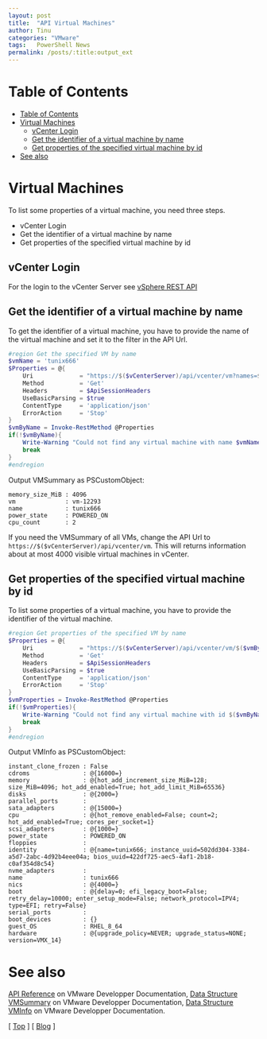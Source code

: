 ```yaml
---
layout: post
title:  "API Virtual Machines"
author: Tinu
categories: "VMware"
tags:   PowerShell News
permalink: /posts/:title:output_ext
---
```


# Table of Contents

- [Table of Contents](#table-of-contents)
- [Virtual Machines](#virtual-machines)
  - [vCenter Login](#vcenter-login)
  - [Get the identifier of a virtual machine by name](#get-the-identifier-of-a-virtual-machine-by-name)
  - [Get properties of the specified virtual machine by id](#get-properties-of-the-specified-virtual-machine-by-id)
- [See also](#see-also)

# Virtual Machines

To list some properties of a virtual machine, you need three steps.

- vCenter Login
- Get the identifier of a virtual machine by name
- Get properties of the specified virtual machine by id

## vCenter Login

For the login to the vCenter Server see [vSphere REST API](https://tinuwalther.github.io/posts/vmwapivcenter.html)

## Get the identifier of a virtual machine by name

To get the identifier of a virtual machine, you have to provide the name of the virtual machine and set it to the filter in the API Url.

````powershell
#region Get the specified VM by name
$vmName = 'tunix666'
$Properties = @{
    Uri             = "https://$($vCenterServer)/api/vcenter/vm?names=$($vmName)"
    Method          = 'Get'
    Headers         = $ApiSessionHeaders
    UseBasicParsing = $true
    ContentType     = 'application/json'
    ErrorAction     = 'Stop'
}
$vmByName = Invoke-RestMethod @Properties
if(!$vmByName){
    Write-Warning "Could not find any virtual machine with name $vmName"
    break
}
#endregion
````

Output VMSummary as PSCustomObject:

````text
memory_size_MiB : 4096
vm              : vm-12293
name            : tunix666
power_state     : POWERED_ON
cpu_count       : 2
````

If you need the VMSummary of all VMs, change the API Url to `https://$($vCenterServer)/api/vcenter/vm`. This will returns information about at most 4000 visible virtual machines in vCenter.

## Get properties of the specified virtual machine by id

To list some properties of a virtual machine, you have to provide the identifier of the virtual machine.

````powershell
#region Get properties of the specified VM by name
$Properties = @{
    Uri             = "https://$($vCenterServer)/api/vcenter/vm/$($vmByName.vm)"
    Method          = 'Get'
    Headers         = $ApiSessionHeaders
    UseBasicParsing = $true
    ContentType     = 'application/json'
    ErrorAction     = 'Stop'
}
$vmProperties = Invoke-RestMethod @Properties
if(!$vmProperties){
    Write-Warning "Could not find any virtual machine with id $($vmByName.vm)"
    break
}
#endregion
````

Output VMInfo as PSCustomObject:

````text
instant_clone_frozen : False
cdroms               : @{16000=}
memory               : @{hot_add_increment_size_MiB=128; size_MiB=4096; hot_add_enabled=True; hot_add_limit_MiB=65536}
disks                : @{2000=}
parallel_ports       :
sata_adapters        : @{15000=}
cpu                  : @{hot_remove_enabled=False; count=2; hot_add_enabled=True; cores_per_socket=1}
scsi_adapters        : @{1000=}
power_state          : POWERED_ON
floppies             :
identity             : @{name=tunix666; instance_uuid=502dd304-3384-a5d7-2abc-4d92b4eee04a; bios_uuid=422df725-aec5-4af1-2b18-c0af354d8c54}
nvme_adapters        :
name                 : tunix666
nics                 : @{4000=}
boot                 : @{delay=0; efi_legacy_boot=False; retry_delay=10000; enter_setup_mode=False; network_protocol=IPV4; type=EFI; retry=False}
serial_ports         :
boot_devices         : {}
guest_OS             : RHEL_8_64
hardware             : @{upgrade_policy=NEVER; upgrade_status=NONE; version=VMX_14}
````

# See also

[API Reference](https://developer.vmware.com/apis/vsphere-automation/v7.0U3/) on VMware Developper Documentation,
[Data Structure VMSummary](https://developer.vmware.com/apis/vsphere-automation/v7.0U3/vcenter/data-structures/VM/Summary/) on VMware Developper Documentation,
[Data Structure VMInfo](https://developer.vmware.com/apis/vsphere-automation/v7.0U3/vcenter/data-structures/VM/Info/) on VMware Developper Documentation.

[ [Top](#table-of-contents) ] [ [Blog](../categories.html) ]
